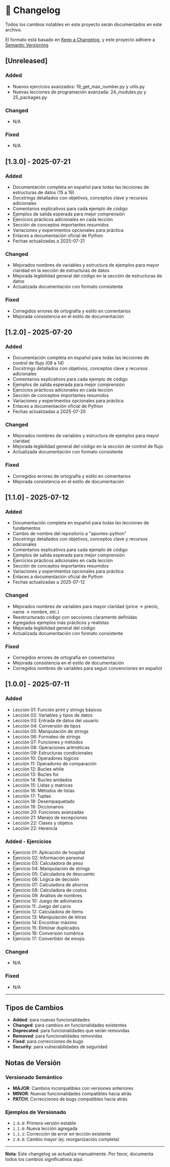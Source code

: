 # 📝 Changelog

Todos los cambios notables en este proyecto serán documentados en este archivo.

El formato está basado en [Keep a Changelog](https://keepachangelog.com/en/1.0.0/),
y este proyecto adhiere a [Semantic Versioning](https://semver.org/spec/v2.0.0.html).

## [Unreleased]

### Added
- Nuevos ejercicios avanzados: 19_get_max_number.py y utils.py
- Nuevas lecciones de programación avanzada: 24_modules.py y 25_packages.py

### Changed
- N/A

### Fixed
- N/A

## [1.3.0] - 2025-07-21

### Added
- Documentación completa en español para todas las lecciones de estructuras de datos (15 a 19)
- Docstrings detallados con objetivos, conceptos clave y recursos adicionales
- Comentarios explicativos para cada ejemplo de código
- Ejemplos de salida esperada para mejor comprensión
- Ejercicios prácticos adicionales en cada lección
- Sección de conceptos importantes resumidos
- Variaciones y experimentos opcionales para práctica
- Enlaces a documentación oficial de Python
- Fechas actualizadas a 2025-07-21

### Changed
- Mejorados nombres de variables y estructura de ejemplos para mayor claridad en la sección de estructuras de datos
- Mejorada legibilidad general del código en la sección de estructuras de datos
- Actualizada documentación con formato consistente

### Fixed
- Corregidos errores de ortografía y estilo en comentarios
- Mejorada consistencia en el estilo de documentación

## [1.2.0] - 2025-07-20

### Added
- Documentación completa en español para todas las lecciones de control de flujo (08 a 14)
- Docstrings detallados con objetivos, conceptos clave y recursos adicionales
- Comentarios explicativos para cada ejemplo de código
- Ejemplos de salida esperada para mejor comprensión
- Ejercicios prácticos adicionales en cada lección
- Sección de conceptos importantes resumidos
- Variaciones y experimentos opcionales para práctica
- Enlaces a documentación oficial de Python
- Fechas actualizadas a 2025-07-20

### Changed
- Mejorados nombres de variables y estructura de ejemplos para mayor claridad
- Mejorada legibilidad general del código en la sección de control de flujo
- Actualizada documentación con formato consistente

### Fixed
- Corregidos errores de ortografía y estilo en comentarios
- Mejorada consistencia en el estilo de documentación

## [1.1.0] - 2025-07-12

### Added
- Documentación completa en español para todas las lecciones de fundamentos
- Cambio de nombre del repositorio a "apuntes-python"
- Docstrings detallados con objetivos, conceptos clave y recursos adicionales
- Comentarios explicativos para cada ejemplo de código
- Ejemplos de salida esperada para mejor comprensión
- Ejercicios prácticos adicionales en cada lección
- Sección de conceptos importantes resumidos
- Variaciones y experimentos opcionales para práctica
- Enlaces a documentación oficial de Python
- Fechas actualizadas a 2025-07-12

### Changed
- Mejorados nombres de variables para mayor claridad (price → precio, name → nombre, etc.)
- Reestructurado código con secciones claramente definidas
- Agregados ejemplos más prácticos y realistas
- Mejorada legibilidad general del código
- Actualizada documentación con formato consistente

### Fixed
- Corregidos errores de ortografía en comentarios
- Mejorada consistencia en el estilo de documentación
- Corregidos nombres de variables para seguir convenciones en español

## [1.0.0] - 2025-07-11

### Added
- Lección 01: Función print y strings básicos
- Lección 02: Variables y tipos de datos
- Lección 03: Entrada de datos del usuario
- Lección 04: Conversión de tipos
- Lección 05: Manipulación de strings
- Lección 06: Formateo de strings
- Lección 07: Funciones y métodos
- Lección 08: Operaciones aritméticas
- Lección 09: Estructuras condicionales
- Lección 10: Operadores lógicos
- Lección 11: Operadores de comparación
- Lección 12: Bucles while
- Lección 13: Bucles for
- Lección 14: Bucles anidados
- Lección 15: Listas y matrices
- Lección 16: Métodos de listas
- Lección 17: Tuplas
- Lección 18: Desempaquetado
- Lección 19: Diccionarios
- Lección 20: Funciones avanzadas
- Lección 21: Manejo de excepciones
- Lección 22: Clases y objetos
- Lección 22: Herencia

### Added - Ejercicios
- Ejercicio 01: Aplicación de hospital
- Ejercicio 02: Información personal
- Ejercicio 03: Calculadora de peso
- Ejercicio 04: Manipulación de strings
- Ejercicio 05: Calculadora de descuento
- Ejercicio 06: Lógica de decisión
- Ejercicio 07: Calculadora de ahorros
- Ejercicio 08: Calculadora de costos
- Ejercicio 09: Análisis de nombres
- Ejercicio 10: Juego de adivinanza
- Ejercicio 11: Juego del carro
- Ejercicio 12: Calculadora de items
- Ejercicio 13: Manipulación de letras
- Ejercicio 14: Encontrar máximo
- Ejercicio 15: Eliminar duplicados
- Ejercicio 16: Conversión numérica
- Ejercicio 17: Convertidor de emojis

### Changed
- N/A

### Fixed
- N/A

---

## Tipos de Cambios

- **Added**: para nuevas funcionalidades
- **Changed**: para cambios en funcionalidades existentes
- **Deprecated**: para funcionalidades que serán removidas
- **Removed**: para funcionalidades removidas
- **Fixed**: para correcciones de bugs
- **Security**: para vulnerabilidades de seguridad

## Notas de Versión

### Versionado Semántico
- **MAJOR**: Cambios incompatibles con versiones anteriores
- **MINOR**: Nuevas funcionalidades compatibles hacia atrás
- **PATCH**: Correcciones de bugs compatibles hacia atrás

### Ejemplos de Versionado
- `1.0.0`: Primera versión estable
- `1.1.0`: Nueva lección agregada
- `1.1.1`: Corrección de error en lección existente
- `2.0.0`: Cambio mayor (ej: reorganización completa)

---

**Nota**: Este changelog se actualiza manualmente. Por favor, documenta todos los cambios significativos aquí. 